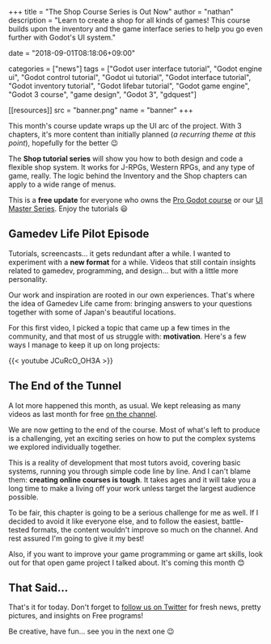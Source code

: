 +++
title = "The Shop Course Series is Out Now"
author = "nathan"
description = "Learn to create a shop for all kinds of games! This course builds upon the inventory and the game interface series to help you go even further with Godot's UI system."

date = "2018-09-01T08:18:06+09:00"

categories = ["news"]
tags = ["Godot user interface tutorial", "Godot engine ui", "Godot control tutorial", "Godot ui tutorial", "Godot interface tutorial", "Godot inventory tutorial", "Godot lifebar tutorial", "Godot game engine", "Godot 3 course", "game design", "Godot 3", "gdquest"]

[[resources]]
src = "banner.png"
name = "banner"
+++

This month's course update wraps up the UI arc of the project. With 3 chapters, it's more content than initially planned (*a recurring theme at this point*), hopefully for the better 😉

The **Shop tutorial series** will show you how to both design and code a flexible shop system. It works for J-RPGs, Western RPGs, and any type of game, really. The logic behind the Inventory and the Shop chapters can apply to a wide range of menus.

<!-- TODO: appealing screenshot -->

This is a **free update** for everyone who owns the [Pro Godot course](https://gumroad.com/l/godot-tutorial-make-professional-2d-games) or our [UI Master Series](https://gumroad.com/l/oifP). Enjoy the tutorials 😃

## Gamedev Life Pilot Episode

Tutorials, screencasts... it gets redundant after a while. I wanted to experiment with a **new format** for a while. Videos that still contain insights related to gamedev, programming, and design... but with a little more personality.

Our work and inspiration are rooted in our own experiences. That's where the idea of Gamedev Life came from: bringing answers to your questions together with some of Japan's beautiful locations.

For this first video, I picked a topic that came up a few times in the community, and that most of us struggle with: **motivation**. Here's a few ways I manage to keep it up on long projects:

{{< youtube JCuRcO_OH3A >}}

## The End of the Tunnel

A lot more happened this month, as usual. We kept releasing as many videos as last month for free [on the channel](http://youtube.com/c/gdquest).

<!-- TODO: Krita repo pitch? -->

We are now getting to the end of the course. Most of what's left to produce is a challenging, yet an exciting series on how to put the complex systems we explored individually together.

This is a reality of development that most tutors avoid, covering basic systems, running you through simple code line by line. And I can't blame them: **creating online courses is tough**. It takes ages and it will take you a long time to make a living off your work unless target the largest audience possible.

To be fair, this chapter is going to be a serious challenge for me as well. If I decided to avoid it like everyone else, and to follow the easiest, battle-tested formats, the content wouldn't improve so much on the channel. And rest assured I'm going to give it my best!

Also, if you want to improve your game programming or game art skills, look out for that open game project I talked about. It's coming this month 😊

## That Said...

That's it for today. Don't forget to [follow us on Twitter](https://twitter.com/NathanGDQuest) for fresh news, pretty pictures, and insights on Free programs!

Be creative, have fun... see you in the next one 😉

<!-- I want you to join me in the development of a Godot game! -->

<!-- As I promised, I'm going to release the game from the course open source to give everyone an example of a project that goes past the game Jam style and provides Good Foundations to build upon. This will give you scripts that you can use in your own games come on but more importantly you are welcome to join me in this adventure to create a great little game come out and become a better game developer along the way. I will personally review your code contributions. -->
